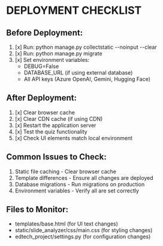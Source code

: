 
# DEPLOYMENT CHECKLIST

## Before Deployment:
1. [x] Run: python manage.py collectstatic --noinput --clear
2. [x] Run: python manage.py migrate
3. [x] Set environment variables:
   - DEBUG=False
   - DATABASE_URL (if using external database)
   - All API keys (Azure OpenAI, Gemini, Hugging Face)

## After Deployment:
1. [x] Clear browser cache
2. [x] Clear CDN cache (if using CDN)
3. [x] Restart the application server
4. [x] Test the quiz functionality
5. [x] Check UI elements match local environment

## Common Issues to Check:
1. Static file caching - Clear browser cache
2. Template differences - Ensure all changes are deployed
3. Database migrations - Run migrations on production
4. Environment variables - Verify all are set correctly

## Files to Monitor:
- templates/base.html (for UI text changes)
- static/slide_analyzer/css/main.css (for styling changes)
- edtech_project/settings.py (for configuration changes)
